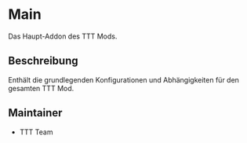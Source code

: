 # Main

Das Haupt-Addon des TTT Mods.

## Beschreibung

Enthält die grundlegenden Konfigurationen und Abhängigkeiten für den gesamten TTT Mod.

## Maintainer

- TTT Team
